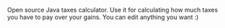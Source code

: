 Open source Java taxes calculator. Use it for calculating how much taxes you have to pay over your gains. You can edit anything you want :)
